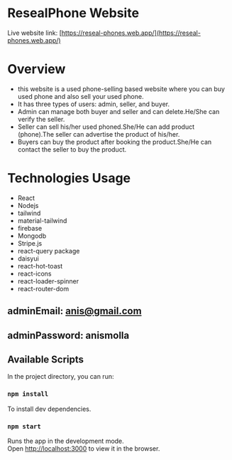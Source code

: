 # ResealPhone Website
Live website link: [https://reseal-phones.web.app/](https://reseal-phones.web.app/)

# Overview
* this website is a used phone-selling based website where you can buy used phone  and also sell your used phone.
* It has three types of users: admin, seller, and buyer. 
* Admin can manage both buyer and seller and can delete.He/She can verify the seller. 
* Seller can sell his/her used phoned.She/He can add product (phone).The seller can advertise the product of his/her. 
* Buyers can buy the product after booking the product.She/He can contact the seller to buy the product.

# Technologies Usage
* React
* Nodejs
* tailwind
* material-tailwind
* firebase
* Mongodb
* Stripe.js
* react-query package
* daisyui
* react-hot-toast
* react-icons
* react-loader-spinner
* react-router-dom

## adminEmail: anis@gmail.com
## adminPassword: anismolla

## Available Scripts

In the project directory, you can run:

### `npm install`

To install dev dependencies.

### `npm start`

Runs the app in the development mode.\
Open [http://localhost:3000](http://localhost:3000) to view it in the browser.
